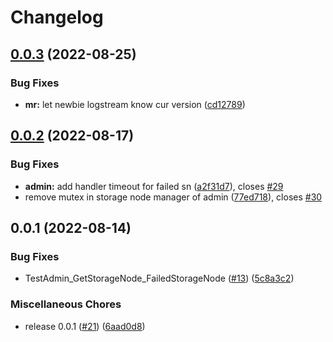# Changelog

## [0.0.3](https://github.com/kakao/varlog/compare/v0.0.2...v0.0.3) (2022-08-25)


### Bug Fixes

* **mr:** let newbie logstream know cur version ([cd12789](https://github.com/kakao/varlog/commit/cd12789f91fe1e4d17b14a8636535612a3fc793b))

## [0.0.2](https://github.com/kakao/varlog/compare/v0.0.1...v0.0.2) (2022-08-17)


### Bug Fixes

* **admin:** add handler timeout for failed sn ([a2f31d7](https://github.com/kakao/varlog/commit/a2f31d7b7b43a8522dd513ac824d040a6f515217)), closes [#29](https://github.com/kakao/varlog/issues/29)
* remove mutex in storage node manager of admin ([77ed718](https://github.com/kakao/varlog/commit/77ed7188883b488c48c89812548e9c6f5c889649)), closes [#30](https://github.com/kakao/varlog/issues/30)

## 0.0.1 (2022-08-14)


### Bug Fixes

* TestAdmin_GetStorageNode_FailedStorageNode ([#13](https://github.com/kakao/varlog/issues/13)) ([5c8a3c2](https://github.com/kakao/varlog/commit/5c8a3c234032e3bf647d2a5d10c9916c215a6d9b))


### Miscellaneous Chores

* release 0.0.1 ([#21](https://github.com/kakao/varlog/issues/21)) ([6aad0d8](https://github.com/kakao/varlog/commit/6aad0d80d7f3c00092d44bbcdad7730e6e956870))
